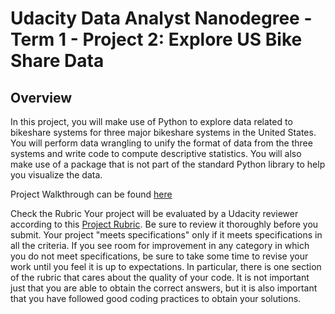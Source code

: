 # Udacity Data Analyst Nanodegree - Term 1 - Project 2: Explore US Bike Share Data

## Overview
In this project, you will make use of Python to explore data related to bikeshare systems for three major bikeshare systems in the United States. You will perform data wrangling to unify the format of data from the three systems and write code to compute descriptive statistics. You will also make use of a package that is not part of the standard Python library to help you visualize the data.

Project Walkthrough can be found [here](https://www.youtube.com/watch?v=0yuglNRWyKs)

Check the Rubric
Your project will be evaluated by a Udacity reviewer according to this [Project Rubric](https://review.udacity.com/#!/projects/c028f7f5-1180-48dd-8921-736555242747/rubric). Be sure to review it thoroughly before you submit. Your project "meets specifications" only if it meets specifications in all the criteria. If you see room for improvement in any category in which you do not meet specifications, be sure to take some time to revise your work until you feel it is up to expectations. In particular, there is one section of the rubric that cares about the quality of your code. It is not important just that you are able to obtain the correct answers, but it is also important that you have followed good coding practices to obtain your solutions.
